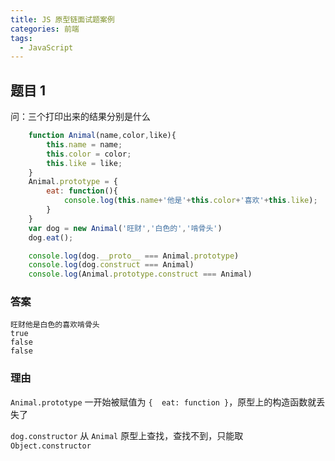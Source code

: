 ```yaml
---
title: JS 原型链面试题案例
categories: 前端
tags:
  - JavaScript
---
```


## 题目 1

问：三个打印出来的结果分别是什么

```JavaScript
    function Animal(name,color,like){
        this.name = name;
        this.color = color;
        this.like = like;
    }
    Animal.prototype = {
        eat: function(){
            console.log(this.name+'他是'+this.color+'喜欢'+this.like);
        }
    }
    var dog = new Animal('旺财','白色的','啃骨头')
    dog.eat();

    console.log(dog.__proto__ === Animal.prototype)
    console.log(dog.construct === Animal)
    console.log(Animal.prototype.construct === Animal)
```

### 答案

```plain
旺财他是白色的喜欢啃骨头
true
false
false
```

### 理由

`Animal.prototype` 一开始被赋值为 `{  eat: function }`，原型上的构造函数就丢失了

`dog.constructor` 从 `Animal` 原型上查找，查找不到，只能取 `Object.constructor`